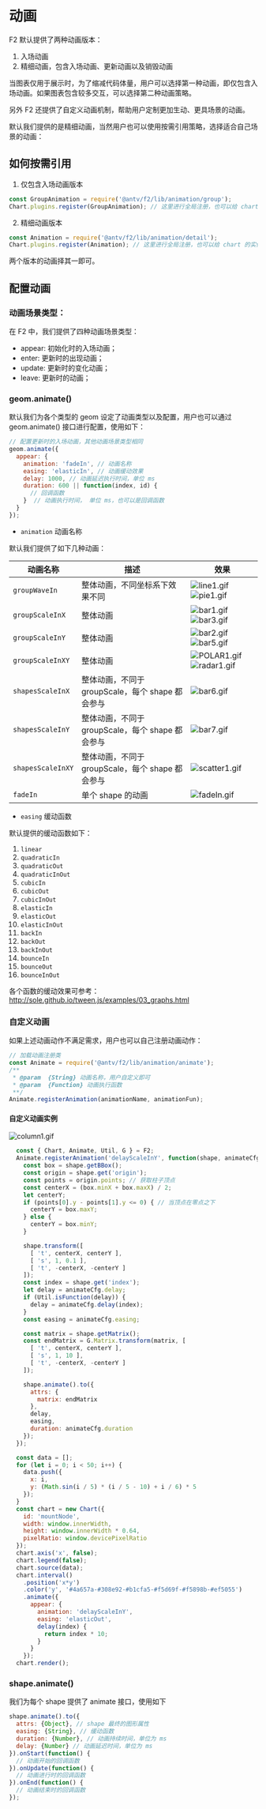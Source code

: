 # 动画

F2 默认提供了两种动画版本：

1. 入场动画
2. 精细动画，包含入场动画、更新动画以及销毁动画

当图表仅用于展示时，为了缩减代码体量，用户可以选择第一种动画，即仅包含入场动画。如果图表包含较多交互，可以选择第二种动画策略。

另外 F2 还提供了自定义动画机制，帮助用户定制更加生动、更具场景的动画。

默认我们提供的是精细动画，当然用户也可以使用按需引用策略，选择适合自己场景的动画：

## 如何按需引用

1. 仅包含入场动画版本

```js
const GroupAnimation = require('@antv/f2/lib/animation/group');
Chart.plugins.register(GroupAnimation); // 这里进行全局注册，也可以给 chart 的实例注册
```

2. 精细动画版本

```js
const Animation = require('@antv/f2/lib/animation/detail');
Chart.plugins.register(Animation); // 这里进行全局注册，也可以给 chart 的实例注册
```

两个版本的动画择其一即可。

## 配置动画

### 动画场景类型：

在 F2 中，我们提供了四种动画场景类型：

- appear: 初始化时的入场动画；
- enter: 更新时的出现动画；
- update: 更新时的变化动画；
- leave: 更新时的动画；

### geom.animate()

默认我们为各个类型的 geom 设定了动画类型以及配置，用户也可以通过 geom.animate() 接口进行配置，使用如下：

```js
// 配置更新时的入场动画，其他动画场景类型相同
geom.animate({
  appear: {
    animation: 'fadeIn', // 动画名称
    easing: 'elasticIn', // 动画缓动效果
    delay: 1000, // 动画延迟执行时间，单位 ms
    duration: 600 || function(index, id) { 
      // 回调函数
    }  // 动画执行时间， 单位 ms，也可以是回调函数
  }
});
```

- `animation` 动画名称

默认我们提供了如下几种动画：

| 动画名称 | 描述 | 效果 |
| -------- | -------- | -------- |
| `groupWaveIn`  | 整体动画，不同坐标系下效果不同  | ![line1.gif](https://gw.alipayobjects.com/zos/skylark/7f6b6a19-b7bf-42ee-b8fd-d9128390ca02/2018/gif/b124e6f0-dcdd-4450-9cd6-fcd7e5ddfc8a.gif)   ![pie1.gif](https://gw.alipayobjects.com/zos/skylark/63413703-2864-4aa0-8066-895235a5ef44/2018/gif/aee88888-17b3-48ae-863b-8df3313afdbd.gif)    |
| `groupScaleInX`  | 整体动画  | ![bar1.gif](https://gw.alipayobjects.com/zos/skylark/20b87a04-e640-4a0b-9fe7-55b0a66253e9/2018/gif/725dfd08-31be-4a40-aad7-79eafa0bf252.gif)   ![bar3.gif](https://gw.alipayobjects.com/zos/skylark/7b038ba8-208f-4f69-859c-fe5f6867054c/2018/gif/07dd9c4b-547b-44f5-952f-7b5894f4191d.gif)      |
| `groupScaleInY`  | 整体动画  | ![bar2.gif](https://gw.alipayobjects.com/zos/skylark/7f269fd8-2271-4074-8fac-615efc09b269/2018/gif/d9e0af21-e3ba-4394-a29a-db052e8a07bb.gif)  ![bar5.gif](https://gw.alipayobjects.com/zos/skylark/64d238d0-6798-42b0-a3bb-5fbcb91faa5f/2018/gif/7493b01b-adf1-4603-8105-343c4eec718f.gif)      |
| `groupScaleInXY`  | 整体动画  |    ![POLAR1.gif](https://gw.alipayobjects.com/zos/skylark/46dcc363-ef4f-46e9-8ffb-fd2bc333381f/2018/gif/67a5bcec-fa9a-4880-9efd-9b8f1ad0d8a2.gif)    ![radar1.gif](https://gw.alipayobjects.com/zos/skylark/d89e7fca-91db-4edf-93da-dc71e1646dc1/2018/gif/a20f8e21-3522-4c83-a36e-1ef6fde1f76e.gif)   |
| `shapesScaleInX`  | 整体动画，不同于 groupScale，每个 shape 都会参与  |  ![bar6.gif](https://gw.alipayobjects.com/zos/skylark/d2b714be-42aa-4183-8de6-249c39a8c2d3/2018/gif/65e050f2-1789-4b04-9a89-6552334c946c.gif)     |
| `shapesScaleInY`  | 整体动画，不同于 groupScale，每个 shape 都会参与  |  ![bar7.gif](https://gw.alipayobjects.com/zos/skylark/c7a90e7d-fdc3-4d72-b06b-60f9eecced4d/2018/gif/021ee262-e0a3-4396-8232-774f8136f138.gif)  |
| `shapesScaleInXY`  | 整体动画，不同于 groupScale，每个 shape 都会参与  |  ![scatter1.gif](https://gw.alipayobjects.com/zos/skylark/cf2f660f-48d2-46e9-b7e2-e6b59f0333df/2018/gif/6d08442e-df89-4116-83e9-8a36c2459645.gif)    |
| `fadeIn` | 单个 shape 的动画 | ![fadeIn.gif](https://gw.alipayobjects.com/zos/skylark/1645e658-c007-43da-9d1f-baa326bcefef/2018/gif/2ea38ccf-8d7c-42c6-a1fb-7baf64026dd9.gif)   |


- `easing` 缓动函数

默认提供的缓动函数如下：

1. `linear`
2. `quadraticIn`
3. `quadraticOut`
4. `quadraticInOut`
5. `cubicIn`
6. `cubicOut`
7. `cubicInOut`
8. `elasticIn`
9. `elasticOut`
10. `elasticInOut`
11. `backIn`
12. `backOut`
13. `backInOut`
14. `bounceIn`
15. `bounceOut`
16. `bounceInOut`

各个函数的缓动效果可参考：http://sole.github.io/tween.js/examples/03_graphs.html


### 自定义动画

如果上述动画动作不满足需求，用户也可以自己注册动画动作：

```js
// 加载动画注册类
const Animate = require('@antv/f2/lib/animation/animate');
/**
 * @param  {String} 动画名称，用户自定义即可
 * @param  {Function} 动画执行函数
 **/
Animate.registerAnimation(animationName, animationFun);
```

#### 自定义动画实例

![column1.gif](https://gw.alipayobjects.com/zos/skylark/477ede4d-3496-42c9-97a6-f63195765dbd/2018/gif/2e743bec-fefb-46f1-96f3-cc0e965d4234.gif) 

```js
  const { Chart, Animate, Util, G } = F2;
  Animate.registerAnimation('delayScaleInY', function(shape, animateCfg) {
    const box = shape.getBBox();
    const origin = shape.get('origin');
    const points = origin.points; // 获取柱子顶点
    const centerX = (box.minX + box.maxX) / 2;
    let centerY;
    if (points[0].y - points[1].y <= 0) { // 当顶点在零点之下
      centerY = box.maxY;
    } else {
      centerY = box.minY;
    }

    shape.transform([
      [ 't', centerX, centerY ],
      [ 's', 1, 0.1 ],
      [ 't', -centerX, -centerY ]
    ]);
    const index = shape.get('index');
    let delay = animateCfg.delay;
    if (Util.isFunction(delay)) {
      delay = animateCfg.delay(index);
    }
    const easing = animateCfg.easing;

    const matrix = shape.getMatrix();
    const endMatrix = G.Matrix.transform(matrix, [
      [ 't', centerX, centerY ],
      [ 's', 1, 10 ],
      [ 't', -centerX, -centerY ]
    ]);

    shape.animate().to({
      attrs: {
        matrix: endMatrix
      },
      delay,
      easing,
      duration: animateCfg.duration
    });
  });

  const data = [];
  for (let i = 0; i < 50; i++) {
    data.push({
      x: i,
      y: (Math.sin(i / 5) * (i / 5 - 10) + i / 6) * 5
    });
  }
  const chart = new Chart({
    id: 'mountNode',
    width: window.innerWidth,
    height: window.innerWidth * 0.64,
    pixelRatio: window.devicePixelRatio
  });
  chart.axis('x', false);
  chart.legend(false);
  chart.source(data);
  chart.interval()
    .position('x*y')
    .color('y', '#4a657a-#308e92-#b1cfa5-#f5d69f-#f5898b-#ef5055')
    .animate({
      appear: {
        animation: 'delayScaleInY',
        easing: 'elasticOut',
        delay(index) {
          return index * 10;
        }
      }
    });
  chart.render();
```


### shape.animate()

我们为每个 shape 提供了 animate 接口，使用如下
```js
shape.animate().to({
  attrs: {Object}, // shape 最终的图形属性
  easing: {String}, // 缓动函数
  duration: {Number}, // 动画持续时间，单位为 ms
  delay: {Number} // 动画延迟时间，单位为 ms
}).onStart(function() {
  // 动画开始的回调函数
}).onUpdate(function() {
  // 动画进行时的回调函数
}).onEnd(function() {
  // 动画结束时的回调函数
});
```
